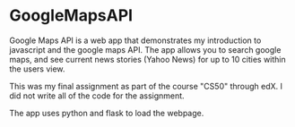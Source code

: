 # GoogleMapsAPI 

Google Maps API is a web app that demonstrates my introduction to javascript and the google maps API. The app allows you to search google maps, and see current news stories (Yahoo News) for up to 10 cities within the users view.

This was my final assignment as part of the course "CS50" through edX. I did not write all of the code for the assignment. 

The app uses python and flask to load the webpage.
